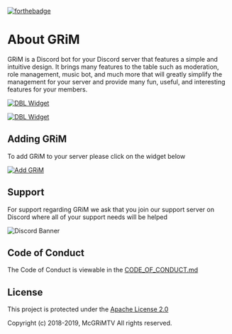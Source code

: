 [![forthebadge](https://forthebadge.com/images/badges/made-with-javascript.svg)](https://forthebadge.com)

# About GRiM
GRiM is a Discord bot for your Discord server that features a simple and intuitive design. It brings many features to the table such as moderation, role management, music bot, and much more that will greatly simplify the management for your server and provide many fun, useful, and interesting features for your members.

[![DBL Widget](https://discordbots.org/api/widget/status/497841060593008651.svg?usernamecolor=FFFFFF&topcolor=000000)](https://discordbots.org/bot/497841060593008651)

[![DBL Widget](https://discordbots.org/api/widget/lib/497841060593008651.svg?usernamecolor=FFFFFF&topcolor=000000)](https://discordbots.org/bot/497841060593008651)

## Adding GRiM
To add GRiM to your server please click on the widget below

[![Add GRiM](https://discordbots.org/api/widget/servers/497841060593008651.svg?usernamecolor=FFFFFF&topcolor=000000)](https://discordapp.com/oauth2/authorize?client_id=497841060593008651&scope=bot&permissions=2146958591)

## Support
For support regarding GRiM we ask that you join our support server on Discord where all of your support needs will be helped

![Discord Banner](https://discordapp.com/api/guilds/530487557171970049/widget.png?style=banner2)

## Code of Conduct
The Code of Conduct is viewable in the [CODE_OF_CONDUCT.md](https://github.com/McGRiMTV/GRiM/blob/master/CODE_OF_CONDUCT.md)

## License
This project is protected under the [Apache License 2.0](https://www.apache.org/licenses/LICENSE-2.0)

Copyright (c) 2018-2019, McGRiMTV All rights reserved.
